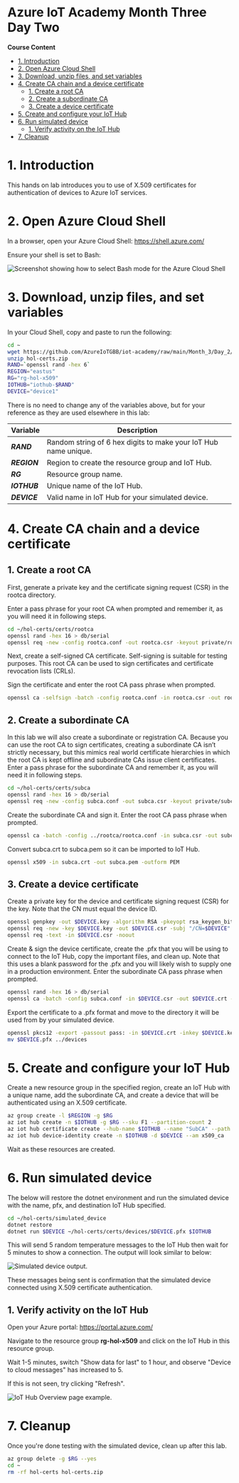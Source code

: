  Azure IoT Academy Month Three Day Two<!-- omit in toc -->
===

**Course Content**
- [1. Introduction](#1-introduction)
- [2. Open Azure Cloud Shell](#2-open-azure-cloud-shell)
- [3. Download, unzip files, and set variables](#3-download-unzip-files-and-set-variables)
- [4. Create CA chain and a device certificate](#4-create-ca-chain-and-a-device-certificate)
  - [1. Create a root CA](#1-create-a-root-ca)
  - [2. Create a subordinate CA](#2-create-a-subordinate-ca)
  - [3. Create a device certificate](#3-create-a-device-certificate)
- [5. Create and configure your IoT Hub](#5-create-and-configure-your-iot-hub)
- [6. Run simulated device](#6-run-simulated-device)
  - [1. Verify activity on the IoT Hub](#1-verify-activity-on-the-iot-hub)
- [7. Cleanup](#7-cleanup)

# 1. Introduction

This hands on lab introduces you to use of X.509 certificates for authentication of devices to Azure IoT services.

# 2. Open Azure Cloud Shell

In a browser, open your Azure Cloud Shell: https://shell.azure.com/

Ensure your shell is set to Bash:

![Screenshot showing how to select Bash mode for the Azure Cloud Shell](./media/cloud_shell_bash.png)

# 3. Download, unzip files, and set variables

In your Cloud Shell, copy and paste to run the following:

```bash
cd ~
wget https://github.com/AzureIoTGBB/iot-academy/raw/main/Month_3/Day_2/files/hol-certs.zip
unzip hol-certs.zip
RAND=`openssl rand -hex 6`
REGION="eastus"
RG="rg-hol-x509"
IOTHUB="iothub-$RAND"
DEVICE="device1"

```

There is no need to change any of the variables above, but for your reference as they are used elsewhere in this lab:

| Variable | Description |
| -------- | ----------- |
| ***RAND*** | Random string of 6 hex digits to make your IoT Hub name unique. |
| ***REGION*** | Region to create the resource group and IoT Hub. |
| ***RG*** | Resource group name. |
| ***IOTHUB*** | Unique name of the IoT Hub. |
| ***DEVICE*** | Valid name in IoT Hub for your simulated device. |

# 4. Create CA chain and a device certificate

## 1. Create a root CA

First, generate a private key and the certificate signing request (CSR) in the rootca directory.

Enter a pass phrase for your root CA when prompted and remember it, as you will need it in following steps.

```bash
cd ~/hol-certs/certs/rootca
openssl rand -hex 16 > db/serial
openssl req -new -config rootca.conf -out rootca.csr -keyout private/rootca.key

```

Next, create a self-signed CA certificate. Self-signing is suitable for testing purposes. This root CA can be used to sign certificates and certificate revocation lists (CRLs).

Sign the certificate and enter the root CA pass phrase when prompted.

```bash
openssl ca -selfsign -batch -config rootca.conf -in rootca.csr -out rootca.crt -extensions ca_ext

```

## 2. Create a subordinate CA

In this lab we will also create a subordinate or registration CA. Because you can use the root CA to sign certificates, creating a subordinate CA isn’t strictly necessary, but this mimics real world certificate hierarchies in which the root CA is kept offline and subordinate CAs issue client certificates. Enter a pass phrase for the subordinate CA and remember it, as you will need it in following steps.

```bash
cd ~/hol-certs/certs/subca
openssl rand -hex 16 > db/serial
openssl req -new -config subca.conf -out subca.csr -keyout private/subca.key

```

Create the subordinate CA and sign it. Enter the root CA pass phrase when prompted.

```bash
openssl ca -batch -config ../rootca/rootca.conf -in subca.csr -out subca.crt -extensions sub_ca_ext

```

Convert subca.crt to subca.pem so it can be imported to IoT Hub.

```bash
openssl x509 -in subca.crt -out subca.pem -outform PEM

```

## 3. Create a device certificate

Create a private key for the device and certificate signing request (CSR) for the key. Note that the CN must equal the device ID.

```bash
openssl genpkey -out $DEVICE.key -algorithm RSA -pkeyopt rsa_keygen_bits:2048
openssl req -new -key $DEVICE.key -out $DEVICE.csr -subj "/CN=$DEVICE"
openssl req -text -in $DEVICE.csr -noout

```

Create & sign the device certificate, create the .pfx that you will be using to connect to the IoT Hub, copy the important files, and clean up. Note that this uses a blank password for the .pfx and you will likely wish to supply one in a production environment. Enter the subordinate CA pass phrase when prompted.

```bash
openssl rand -hex 16 > db/serial
openssl ca -batch -config subca.conf -in $DEVICE.csr -out $DEVICE.crt -extensions client_ext

```

Export the certificate to a .pfx format and move to the directory it will be used from by your simulated device.

```bash
openssl pkcs12 -export -passout pass: -in $DEVICE.crt -inkey $DEVICE.key -out $DEVICE.pfx
mv $DEVICE.pfx ../devices

```

# 5. Create and configure your IoT Hub

Create a new resource group in the specified region, create an IoT Hub with a unique name, add the subordinate CA, and create a device that will be authenticated using an X.509 certificate.

```bash
az group create -l $REGION -g $RG
az iot hub create -n $IOTHUB -g $RG --sku F1 --partition-count 2
az iot hub certificate create --hub-name $IOTHUB --name "SubCA" --path ~/hol-certs/certs/subca/subca.pem --verified
az iot hub device-identity create -n $IOTHUB -d $DEVICE --am x509_ca

```

Wait as these resources are created.

# 6. Run simulated device

The below will restore the dotnet environment and run the simulated device with the name, pfx, and destination IoT Hub specified.

```bash
cd ~/hol-certs/simulated_device
dotnet restore
dotnet run $DEVICE ~/hol-certs/certs/devices/$DEVICE.pfx $IOTHUB

```

This will send 5 random temperature messages to the IoT Hub then wait for 5 minutes to show a connection. The output will look similar to below:

![Simulated device output.](./media/simulated_device_output.png)

These messages being sent is confirmation that the simulated device connected using X.509 certificate authentication.

## 1. Verify activity on the IoT Hub

Open your Azure portal: https://portal.azure.com/

Navigate to the resource group **rg-hol-x509** and click on the IoT Hub in this resource group.

Wait 1-5 minutes, switch "Show data for last" to 1 hour, and observe "Device to cloud messages" has increased to 5.

If this is not seen, try clicking "Refresh".

![IoT Hub Overview page example.](./media/iot_hub_overview.png)

# 7. Cleanup

Once you're done testing with the simulated device, clean up after this lab.

```bash
az group delete -g $RG --yes
cd ~
rm -rf hol-certs hol-certs.zip

```

